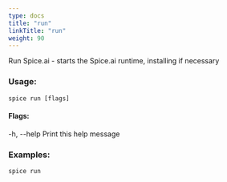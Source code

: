 ```yaml
---
type: docs
title: "run"
linkTitle: "run"
weight: 90
---
```

Run Spice.ai - starts the Spice.ai runtime, installing if necessary

### Usage:
```shell 
spice run [flags]
```

#### Flags:
  -h, --help   Print this help message

### Examples:
```shell
spice run
```

